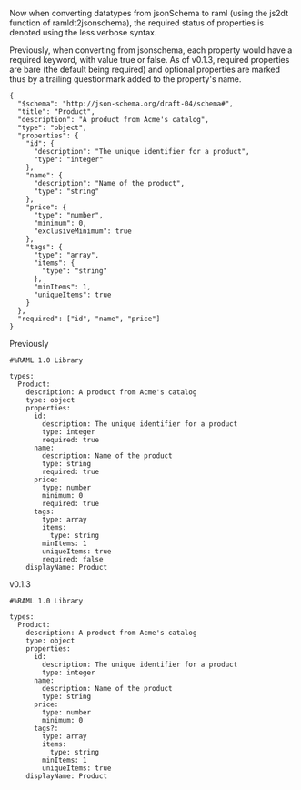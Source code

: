 Now when converting datatypes from jsonSchema to raml (using the js2dt function of ramldt2jsonschema), the required status of properties is denoted using the less verbose syntax.

Previously, when converting from jsonschema, each property would have a required keyword, with value true or false.
As of v0.1.3, required properties are bare (the default being required) and optional properties are marked thus by a trailing questionmark added to the property's name.

```
{
  "$schema": "http://json-schema.org/draft-04/schema#",
  "title": "Product",
  "description": "A product from Acme's catalog",
  "type": "object",
  "properties": {
    "id": {
      "description": "The unique identifier for a product",
      "type": "integer"
    },
    "name": {
      "description": "Name of the product",
      "type": "string"
    },
    "price": {
      "type": "number",
      "minimum": 0,
      "exclusiveMinimum": true
    },
    "tags": {
      "type": "array",
      "items": {
        "type": "string"
      },
      "minItems": 1,
      "uniqueItems": true
    }
  },
  "required": ["id", "name", "price"]
}
```

Previously

```
#%RAML 1.0 Library

types:
  Product:
    description: A product from Acme's catalog
    type: object
    properties:
      id:
        description: The unique identifier for a product
        type: integer
        required: true
      name:
        description: Name of the product
        type: string
        required: true
      price:
        type: number
        minimum: 0
        required: true
      tags:
        type: array
        items:
          type: string
        minItems: 1
        uniqueItems: true
        required: false
    displayName: Product
```

v0.1.3

```
#%RAML 1.0 Library

types:
  Product:
    description: A product from Acme's catalog
    type: object
    properties:
      id:
        description: The unique identifier for a product
        type: integer
      name:
        description: Name of the product
        type: string
      price:
        type: number
        minimum: 0
      tags?:
        type: array
        items:
          type: string
        minItems: 1
        uniqueItems: true
    displayName: Product
```
